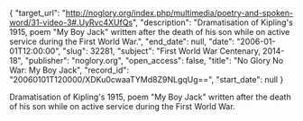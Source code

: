 {
  "target_url": "http://noglory.org/index.php/multimedia/poetry-and-spoken-word/31-video-3#.UyRvc4XUfQs", 
  "description": "Dramatisation of Kipling's 1915, poem \"My Boy Jack\"  written  after  the  death of his son while on active service during the First World War.", 
  "end_date": null, 
  "date": "2006-01-01T12:00:00", 
  "slug": 32281, 
  "subject": "First World War Centenary, 2014-18", 
  "publisher": "noglory.org", 
  "open_access": false, 
  "title": "No Glory No War: My Boy Jack", 
  "record_id": "20060101T120000/XDKu0cwaaTYMd8Z9NLgqUg==", 
  "start_date": null
}

Dramatisation of Kipling's 1915, poem "My Boy Jack"  written  after  the  death of his son while on active service during the First World War.